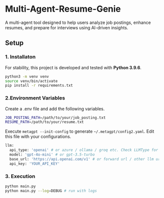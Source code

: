 # Multi-Agent-Resume-Genie
A multi-agent tool designed to help users analyze job postings, enhance resumes, and prepare for interviews using AI-driven insights.

## Setup

### 1. Installaton
For stability, this project is developed and tested with **Python 3.9.6**.
```bash
python3 -m venv venv
source venv/bin/activate
pip install -r requirements.txt
```

### 2.Environment Variables
Create a .env file and add the following variables.
```bash
JOB_POSTING_PATH=/path/to/your/job_posting.txt
RESUME_PATH=/path/to/your/resume.txt
```
Execute `metagpt --init-config` to generate `~/.metagpt/config2.yaml`. Edit this file with your configurations.
```bash
llm:
  api_type: 'openai' # or azure / ollama / groq etc. Check LLMType for more options
  model: 'gpt-4o-mini' # or gpt-3.5-turbo
  base_url: 'https://api.openai.com/v1' # or forward url / other llm url
  api_key: 'YOUR_API_KEY'
```

### 3. Execution
```bash
python main.py
python main.py --log=DEBUG # run with logs
```